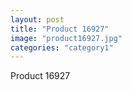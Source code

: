 ```yaml
---
layout: post
title: "Product 16927"
image: "product16927.jpg"
categories: "category1"
---
```

Product 16927
